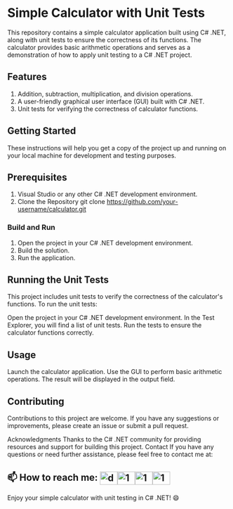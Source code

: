 # Simple Calculator with Unit Tests
This repository contains a simple calculator application built using C# .NET, along with unit tests to ensure the correctness of its functions. The calculator provides basic arithmetic operations and serves as a demonstration of how to apply unit testing to a C# .NET project.

## Features
1. Addition, subtraction, multiplication, and division operations.
2. A user-friendly graphical user interface (GUI) built with C# .NET.
3. Unit tests for verifying the correctness of calculator functions.

## Getting Started
These instructions will help you get a copy of the project up and running on your local machine for development and testing purposes.

## Prerequisites
1. Visual Studio or any other C# .NET development environment.
2. Clone the Repository
    git clone https://github.com/your-username/calculator.git
### Build and Run
1. Open the project in your C# .NET development environment.
2. Build the solution.
3. Run the application.

## Running the Unit Tests
This project includes unit tests to verify the correctness of the calculator's functions. To run the unit tests:

Open the project in your C# .NET development environment.
In the Test Explorer, you will find a list of unit tests.
Run the tests to ensure the calculator functions correctly.

## Usage
Launch the calculator application.
Use the GUI to perform basic arithmetic operations.
The result will be displayed in the output field.

## Contributing
Contributions to this project are welcome. If you have any suggestions or improvements, please create an issue or submit a pull request.


Acknowledgments
Thanks to the C# .NET community for providing resources and support for building this project.
Contact
If you have any questions or need further assistance, please feel free to contact me at:

## 📫 How to reach me: <a href="https://ducanh0285@gmail.com" target="blank"><img align="center" src="https://img.icons8.com/color/48/000000/gmail--v2.png" alt="ducanh0285@gmail.com" height="30" width="40" /></a><a href="https://www.facebook.com/ducanh.pp" target="blank"><img align="center" src="https://raw.githubusercontent.com/rahuldkjain/github-profile-readme-generator/master/src/images/icons/Social/facebook.svg" alt="1" height="30" width="40" /></a><a href="https://twitter.com/Ducann02Nguyen" target="blank"><img align="center" src="https://raw.githubusercontent.com/rahuldkjain/github-profile-readme-generator/master/src/images/icons/Social/twitter.svg" alt="1" height="30" width="40" /></a><a href="https://www.linkedin.com/in/ducanhnt/" target="blank"><img align="center" src="https://raw.githubusercontent.com/rahuldkjain/github-profile-readme-generator/master/src/images/icons/Social/linked-in-alt.svg" alt="1" height="30" width="40" /></a>

Enjoy your simple calculator with unit testing in C# .NET! 😄